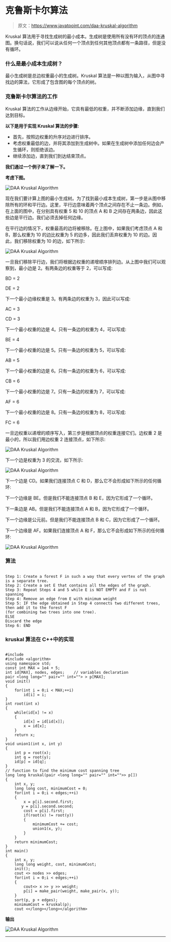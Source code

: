 # 克鲁斯卡尔算法

> 原文：<https://www.javatpoint.com/daa-kruskal-algorithm>

Kruskal 算法用于寻找生成树的最小成本。生成树是使用所有没有环的顶点的连通图。换句话说，我们可以说从任何一个顶点到任何其他顶点都有一条路径，但是没有循环。

### 什么是最小成本生成树？

最小生成树是总边权重最小的生成树。Kruskal 算法是一种以图为输入，从图中寻找边的算法，它形成了包含图的每个顶点的树。

### 克鲁斯卡尔算法的工作

Kruskal 算法的工作从边缘开始，它具有最低的权重，并不断添加边缘，直到我们达到目标。

**以下是用于实现 Kruskal 算法的步骤:**

*   首先，按照边权重的升序对边进行排序。
*   考虑权重最低的边，并将其添加到生成树中。如果在生成树中添加任何边会产生循环，则拒绝该边。
*   继续添加边，直到我们到达结束顶点。

**我们通过一个例子来了解一下。**

**考虑下图。**

![DAA Kruskal Algorithm](img/154fc4b0696427907a8d1dc1a4638738.png)

现在我们要计算上图的最小生成树。为了找到最小成本生成树，第一步是从图中移除所有的环和平行边。这里，平行边意味着两个顶点之间存在不止一条边。例如，在上面的图中，在分别具有权重 5 和 10 的顶点 A 和 B 之间存在两条边，因此这些边是平行边。我们必须去掉任何边缘。

在平行边的情况下，权重最高的边将被移除。在上图中，如果我们考虑顶点 A 和 B，那么权重为 10 的边比权重为 5 的边多，因此我们丢弃权重为 10 的边。因此，我们移除权重为 10 的边，如下所示:

![DAA Kruskal Algorithm](img/bdaa6a4aa392198225c36062e9dba0b1.png)

一旦我们移除平行边，我们将根据边权重的递增顺序排列边。从上图中我们可以观察到，最小边是 2。有两条边的权重等于 2，可以写成:

BD = 2

DE = 2

下一个最小边缘权重是 3。有两条边的权重为 3，因此可以写成:

AC = 3

CD = 3

下一个最小权重的边是 4。只有一条边的权重为 4，可以写成:

BE = 4

下一个最小权重的边是 5。只有一条边的权重为 5，可以写成:

AB = 5

下一个最小权重的边是 6。只有一条边的权重为 6，可以写成:

CB = 6

下一个最小权重的边是 7。只有一条边的权重为 7，可以写成:

AF = 6

下一个最小权重的边是 8。只有一条边的权重为 8，可以写成:

FC = 6

一旦边权重以递增的顺序写入，第三步是根据顶点的权重连接它们。边权重 2 是最小的，所以我们用边权重 2 连接顶点，如下所示:

![DAA Kruskal Algorithm](img/ea0b723a5c888912db461b0cb30b207d.png)

下一个边是权重为 3 的交流，如下所示:

![DAA Kruskal Algorithm](img/f8bbfb38e4aa2aebd6c0dea21079fb7d.png)

下一个边是 CD。如果我们连接顶点 C 和 D，那么它不会形成如下所示的任何循环:

下一个边缘是 BE。但是我们不能连接顶点 B 和 E，因为它形成了一个循环。

下一条边是 AB。但是我们不能连接顶点 A 和 B，因为它形成了一个循环。

下一个边缘是公元前。但是我们不能连接顶点 B 和 C，因为它形成了一个循环。

下一个边缘是 AF。如果我们连接顶点 A 和 F，那么它不会形成如下所示的任何循环:

![DAA Kruskal Algorithm](img/95d1ae9d8040bbf2ce7ce624e6c1d478.png)

### 算法

```

Step 1: Create a forest F in such a way that every vertex of the graph is a separate tree.  
Step 2: Create a set E that contains all the edges of the graph.  
Step 3: Repeat Steps 4 and 5 while E is NOT EMPTY and F is not spanning  
Step 4: Remove an edge from E with minimum weight  
Step 5: IF the edge obtained in Step 4 connects two different trees, then add it to the forest F   
(for combining two trees into one tree).  
ELSE  
Discard the edge  
Step 6: END  

```

### kruskal 算法在 C++中的实现

```

#include     
#include <algorithm>    
using namespace std;    
const int MAX = 1e4 + 5;    
int id[MAX], nodes, edges;    // variables declaration
pair <long long="" pair="" int=""> > p[MAX];    
void init()    
{    
    for(int i = 0;i < MAX;++i)    
        id[i] = i;    
}      
int root(int x)    
{    
    while(id[x] != x)    
    {    
        id[x] = id[id[x]];    
        x = id[x];    
    }    
    return x;    
}      
void union1(int x, int y)    
{    
    int p = root(x);    
    int q = root(y);    
    id[p] = id[q];    
}     
// function to find the minimum cost spanning tree
long long kruskal(pair <long long="" pair="" int="">> p[])    
{    
    int x, y;    
    long long cost, minimumCost = 0;    
    for(int i = 0;i < edges;++i)    
    {    
        x = p[i].second.first;    
       y = p[i].second.second;    
        cost = p[i].first;    
        if(root(x) != root(y))    
        {    
            minimumCost += cost;    
            union1(x, y);    
        }        
    }    
    return minimumCost;    
}     
int main()    
{    
    int x, y;    
    long long weight, cost, minimumCost;    
    init();    
    cout <> nodes >> edges;    
    for(int i = 0;i < edges;++i)    
    {    
        cout<> x >> y >> weight;    
        p[i] = make_pair(weight, make_pair(x, y));    
    }    
    sort(p, p + edges);    
    minimumCost = kruskal(p);    
    cout <</long></long></algorithm>
```

**输出**

![DAA Kruskal Algorithm](img/b8956d4fe4af3e1dcad08434cff60a5f.png)

* * *